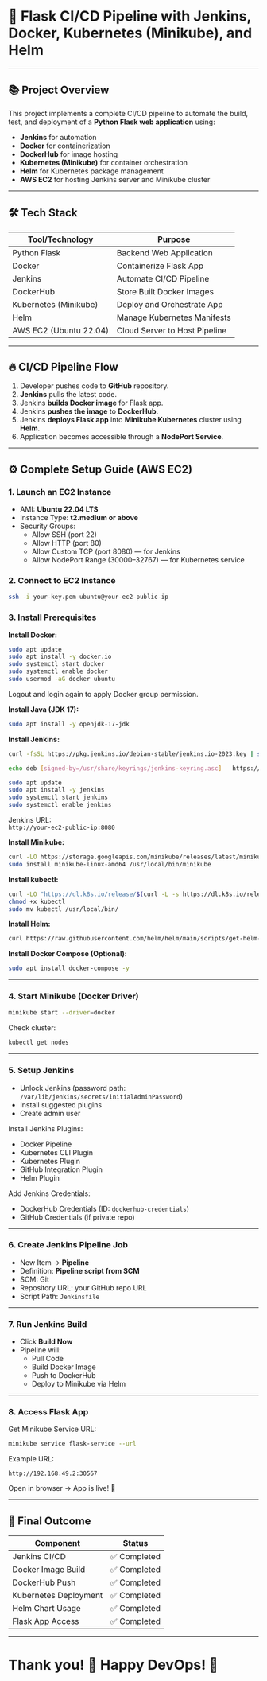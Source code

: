 
# 📄 Flask CI/CD Pipeline with Jenkins, Docker, Kubernetes (Minikube), and Helm

---

## 📚 Project Overview

This project implements a complete CI/CD pipeline to automate the build, test, and deployment of a **Python Flask web application** using:

- **Jenkins** for automation
- **Docker** for containerization
- **DockerHub** for image hosting
- **Kubernetes (Minikube)** for container orchestration
- **Helm** for Kubernetes package management
- **AWS EC2** for hosting Jenkins server and Minikube cluster

---

## 🛠 Tech Stack

| Tool/Technology       | Purpose                                     |
|-----------------------|---------------------------------------------|
| Python Flask           | Backend Web Application                    |
| Docker                 | Containerize Flask App                      |
| Jenkins                | Automate CI/CD Pipeline                     |
| DockerHub              | Store Built Docker Images                   |
| Kubernetes (Minikube)  | Deploy and Orchestrate App                  |
| Helm                   | Manage Kubernetes Manifests                 |
| AWS EC2 (Ubuntu 22.04) | Cloud Server to Host Pipeline               |

---



## 🔥 CI/CD Pipeline Flow

1. Developer pushes code to **GitHub** repository.
2. **Jenkins** pulls the latest code.
3. Jenkins **builds Docker image** for Flask app.
4. Jenkins **pushes the image** to **DockerHub**.
5. Jenkins **deploys Flask app** into **Minikube Kubernetes** cluster using **Helm**.
6. Application becomes accessible through a **NodePort Service**.

---

## ⚙️ Complete Setup Guide (AWS EC2)

### 1. Launch an EC2 Instance
- AMI: **Ubuntu 22.04 LTS**
- Instance Type: **t2.medium or above**
- Security Groups:
  - Allow SSH (port 22)
  - Allow HTTP (port 80)
  - Allow Custom TCP (port 8080) — for Jenkins
  - Allow NodePort Range (30000–32767) — for Kubernetes service

### 2. Connect to EC2 Instance

```bash
ssh -i your-key.pem ubuntu@your-ec2-public-ip
```

### 3. Install Prerequisites

**Install Docker:**
```bash
sudo apt update
sudo apt install -y docker.io
sudo systemctl start docker
sudo systemctl enable docker
sudo usermod -aG docker ubuntu
```
Logout and login again to apply Docker group permission.

**Install Java (JDK 17):**
```bash
sudo apt install -y openjdk-17-jdk
```

**Install Jenkins:**
```bash
curl -fsSL https://pkg.jenkins.io/debian-stable/jenkins.io-2023.key | sudo tee   /usr/share/keyrings/jenkins-keyring.asc > /dev/null

echo deb [signed-by=/usr/share/keyrings/jenkins-keyring.asc]   https://pkg.jenkins.io/debian-stable binary/ | sudo tee   /etc/apt/sources.list.d/jenkins.list > /dev/null

sudo apt update
sudo apt install -y jenkins
sudo systemctl start jenkins
sudo systemctl enable jenkins
```

Jenkins URL:  
`http://your-ec2-public-ip:8080`

**Install Minikube:**
```bash
curl -LO https://storage.googleapis.com/minikube/releases/latest/minikube-linux-amd64
sudo install minikube-linux-amd64 /usr/local/bin/minikube
```

**Install kubectl:**
```bash
curl -LO "https://dl.k8s.io/release/$(curl -L -s https://dl.k8s.io/release/stable.txt)/bin/linux/amd64/kubectl"
chmod +x kubectl
sudo mv kubectl /usr/local/bin/
```

**Install Helm:**
```bash
curl https://raw.githubusercontent.com/helm/helm/main/scripts/get-helm-3 | bash
```

**Install Docker Compose (Optional):**
```bash
sudo apt install docker-compose -y
```

---

### 4. Start Minikube (Docker Driver)

```bash
minikube start --driver=docker
```

Check cluster:
```bash
kubectl get nodes
```

---

### 5. Setup Jenkins

- Unlock Jenkins (password path: `/var/lib/jenkins/secrets/initialAdminPassword`)
- Install suggested plugins
- Create admin user

Install Jenkins Plugins:
- Docker Pipeline
- Kubernetes CLI Plugin
- Kubernetes Plugin
- GitHub Integration Plugin
- Helm Plugin

Add Jenkins Credentials:
- DockerHub Credentials (ID: `dockerhub-credentials`)
- GitHub Credentials (if private repo)

---

### 6. Create Jenkins Pipeline Job

- New Item → **Pipeline**
- Definition: **Pipeline script from SCM**
- SCM: Git
- Repository URL: your GitHub repo URL
- Script Path: `Jenkinsfile`

---

### 7. Run Jenkins Build

- Click **Build Now**
- Pipeline will:
  - Pull Code
  - Build Docker Image
  - Push to DockerHub
  - Deploy to Minikube via Helm

---

### 8. Access Flask App

Get Minikube Service URL:

```bash
minikube service flask-service --url
```

Example URL:
```
http://192.168.49.2:30567
```

Open in browser → App is live! 🚀

---

## 🌟 Final Outcome

| Component             | Status            |
|------------------------|-------------------|
| Jenkins CI/CD          | ✅ Completed      |
| Docker Image Build     | ✅ Completed      |
| DockerHub Push         | ✅ Completed      |
| Kubernetes Deployment  | ✅ Completed      |
| Helm Chart Usage       | ✅ Completed      |
| Flask App Access       | ✅ Completed      |

---


# Thank you! 🚀 Happy DevOps! 🌟

